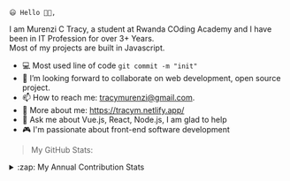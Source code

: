     😃 Hello 👋🏻,

<p font-family: 'verdana'>I am Murenzi C Tracy, a student at Rwanda COding Academy
and I have been in IT Profession for over 3+ Years. <br> Most of my projects are built in Javascript.
</p>

- 💻 Most used line of code `git commit -m "init"`
- 👯 I’m looking forward to collaborate on web development, open source project.
- 📫 How to reach me: tracymurenzi@gmail.com.
- 📌 More about me: https://tracym.netlify.app/
- 💬 Ask me about Vue.js, React, Node.js, I am glad to help
- 🎮 I'm passionate about front-end software development

> My GitHub Stats:

<p>
  <details><summary>:zap: My Annual Contribution Stats</summary>
<!-- </a><a href="https://github.com/tracy8">
<img align="center" src="https://github-readme-stats.vercel.app/api?username=tracy8&show_icons=true&theme=radical&line_height=27" alt="Tracy's github stats"/> -->

</a><a href="https://github.com/tracy8">
<img align="center" src="https://github-readme-stats.vercel.app/api?username=tracy8&show_icons=true&theme=radical&line_height=27" alt="Tracy's github stats"/>
</a>

 </details>
 </p>
